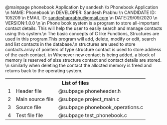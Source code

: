 @mainpage phonebook Application by sandesh
 \b Phonebook Application \n
NAME: Phonebook \n
DEVELOPER: Sandesh Prabhu \n
CANDIDATE ID: 105209 \n
EMAIL ID: sandeshaprabhu@gmail.com \n
DATE:29/09/2020 \n
VERSION:1.0.0 \n \n
Phone book system is a program to store all-important contact details. This will help the user to easily search and manage contacts using this system.\n The basic concepts of C like Functions, Structures are used in this program.This program will add, delete, modify or edit, search and list contacts in the database.\n structures are used to store contacts.array of pointers of type structure contact is used to store address of the each contact. \n Whenever new contact is being added, a block of memory is reserved of size structure contact and contact details are stored. \n similarly when deleting the contact the allocted memory is freed and returns back to the operating system.

<table>
	
   <tr>
	  <th colspan="3">List of files</th>
   <tr>
      <td>1</td>
      <td> Header file</td>
      <td>@subpage phoneheader.h</td>
   </tr>
   
   <tr>
      <td>2</td>
      <td>Main source file</td>
      <td>@subpage project_main.c</td>
   </tr>
   
   <tr>
      <td>3</td>
      <td>Source file</td>
	  <td>@subpage phonebook_operations.c</td>
   </tr>
   
   <tr>
      <td>4</td>
      <td>Test file file</td>
      <td>@subpage test_phonebook.c</td>
   </tr>
   
</table>
